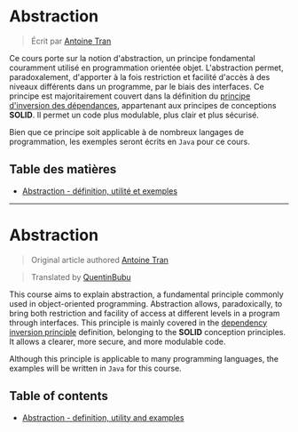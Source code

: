 # Abstraction

> Écrit par [Antoine Tran](https://github.com/Tran-Antoine)

Ce cours porte sur la notion d'abstraction, un principe fondamental couramment utilisé en programmation orientée objet. L'abstraction permet, paradoxalement, d'apporter à la fois restriction et facilité d'accès à des niveaux différents dans un programme, par le biais des interfaces. Ce principe est majoritairement couvert dans la définition du [principe d'inversion des dépendances](https://en.wikipedia.org/wiki/Dependency_inversion_principle), appartenant aux principes de conceptions **SOLID**. Il permet un code plus modulable, plus clair et plus sécurisé. <br>

Bien que ce principe soit applicable à de nombreux langages de programmation, les exemples seront écrits en `Java` pour ce cours.

## Table des matières

- [Abstraction - définition, utilité et exemples](fr/ABSTRACTION.md)

***

# Abstraction

> Original article authored [Antoine Tran](https://github.com/Tran-Antoine)

> Translated by [QuentinBubu](https://github.com/QuentinBubu)

This course aims to explain abstraction, a fundamental principle commonly used in object-oriented programming. Abstraction allows, paradoxically, to bring both restriction and facility of access at different levels in a program through interfaces. This principle is mainly covered in the [dependency inversion principle](https://en.wikipedia.org/wiki/Dependency_inversion_principle) definition, belonging to the **SOLID** conception principles. It allows a clearer, more secure, and more modulable code. <br>


Although this principle is applicable to many programming languages, the examples will be written in `Java` for this course.


## Table of contents

- [Abstraction - definition, utility and examples](en/ABSTRACTION.md)

